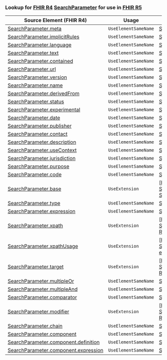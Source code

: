 ### Lookup for [FHIR R4](https://hl7.org/fhir/R4/) [SearchParameter](https://hl7.org/fhir/R4/SearchParameter.html) for use in [FHIR R5](https://hl7.org/fhir/R5/)

| Source Element (FHIR R4) | Usage | Target |
| -------------- | ----- | ------ |
| [SearchParameter.meta](https://hl7.org/fhir/R4/SearchParameter.html#resource) | `UseElementSameName` | [SearchParameter.meta](https://hl7.org/fhir/R5/SearchParameter.html#resource) |
| [SearchParameter.implicitRules](https://hl7.org/fhir/R4/SearchParameter.html#resource) | `UseElementSameName` | [SearchParameter.implicitRules](https://hl7.org/fhir/R5/SearchParameter.html#resource) |
| [SearchParameter.language](https://hl7.org/fhir/R4/SearchParameter.html#resource) | `UseElementSameName` | [SearchParameter.language](https://hl7.org/fhir/R5/SearchParameter.html#resource) |
| [SearchParameter.text](https://hl7.org/fhir/R4/SearchParameter.html#resource) | `UseElementSameName` | [SearchParameter.text](https://hl7.org/fhir/R5/SearchParameter.html#resource) |
| [SearchParameter.contained](https://hl7.org/fhir/R4/SearchParameter.html#resource) | `UseElementSameName` | [SearchParameter.contained](https://hl7.org/fhir/R5/SearchParameter.html#resource) |
| [SearchParameter.url](https://hl7.org/fhir/R4/SearchParameter.html#resource) | `UseElementSameName` | [SearchParameter.url](https://hl7.org/fhir/R5/SearchParameter.html#resource) |
| [SearchParameter.version](https://hl7.org/fhir/R4/SearchParameter.html#resource) | `UseElementSameName` | [SearchParameter.version](https://hl7.org/fhir/R5/SearchParameter.html#resource) |
| [SearchParameter.name](https://hl7.org/fhir/R4/SearchParameter.html#resource) | `UseElementSameName` | [SearchParameter.name](https://hl7.org/fhir/R5/SearchParameter.html#resource) |
| [SearchParameter.derivedFrom](https://hl7.org/fhir/R4/SearchParameter.html#resource) | `UseElementSameName` | [SearchParameter.derivedFrom](https://hl7.org/fhir/R5/SearchParameter.html#resource) |
| [SearchParameter.status](https://hl7.org/fhir/R4/SearchParameter.html#resource) | `UseElementSameName` | [SearchParameter.status](https://hl7.org/fhir/R5/SearchParameter.html#resource) |
| [SearchParameter.experimental](https://hl7.org/fhir/R4/SearchParameter.html#resource) | `UseElementSameName` | [SearchParameter.experimental](https://hl7.org/fhir/R5/SearchParameter.html#resource) |
| [SearchParameter.date](https://hl7.org/fhir/R4/SearchParameter.html#resource) | `UseElementSameName` | [SearchParameter.date](https://hl7.org/fhir/R5/SearchParameter.html#resource) |
| [SearchParameter.publisher](https://hl7.org/fhir/R4/SearchParameter.html#resource) | `UseElementSameName` | [SearchParameter.publisher](https://hl7.org/fhir/R5/SearchParameter.html#resource) |
| [SearchParameter.contact](https://hl7.org/fhir/R4/SearchParameter.html#resource) | `UseElementSameName` | [SearchParameter.contact](https://hl7.org/fhir/R5/SearchParameter.html#resource) |
| [SearchParameter.description](https://hl7.org/fhir/R4/SearchParameter.html#resource) | `UseElementSameName` | [SearchParameter.description](https://hl7.org/fhir/R5/SearchParameter.html#resource) |
| [SearchParameter.useContext](https://hl7.org/fhir/R4/SearchParameter.html#resource) | `UseElementSameName` | [SearchParameter.useContext](https://hl7.org/fhir/R5/SearchParameter.html#resource) |
| [SearchParameter.jurisdiction](https://hl7.org/fhir/R4/SearchParameter.html#resource) | `UseElementSameName` | [SearchParameter.jurisdiction](https://hl7.org/fhir/R5/SearchParameter.html#resource) |
| [SearchParameter.purpose](https://hl7.org/fhir/R4/SearchParameter.html#resource) | `UseElementSameName` | [SearchParameter.purpose](https://hl7.org/fhir/R5/SearchParameter.html#resource) |
| [SearchParameter.code](https://hl7.org/fhir/R4/SearchParameter.html#resource) | `UseElementSameName` | [SearchParameter.code](https://hl7.org/fhir/R5/SearchParameter.html#resource) |
| [SearchParameter.base](https://hl7.org/fhir/R4/SearchParameter.html#resource) | `UseExtension` | [http://hl7.org/fhir/4.0/StructureDefinition/extension-SearchParameter.base](StructureDefinition-ext-R4-SearchParameter.base.html) |
| [SearchParameter.type](https://hl7.org/fhir/R4/SearchParameter.html#resource) | `UseElementSameName` | [SearchParameter.type](https://hl7.org/fhir/R5/SearchParameter.html#resource) |
| [SearchParameter.expression](https://hl7.org/fhir/R4/SearchParameter.html#resource) | `UseElementSameName` | [SearchParameter.expression](https://hl7.org/fhir/R5/SearchParameter.html#resource) |
| [SearchParameter.xpath](https://hl7.org/fhir/R4/SearchParameter.html#resource) | `UseExtension` | [http://hl7.org/fhir/4.0/StructureDefinition/extension-SearchParameter.xpath](StructureDefinition-ext-R4-SearchParameter.xpath.html) |
| [SearchParameter.xpathUsage](https://hl7.org/fhir/R4/SearchParameter.html#resource) | `UseExtension` | [http://hl7.org/fhir/4.0/StructureDefinition/extension-SearchParameter.xpathUsage](StructureDefinition-ext-R4-SearchParameter.xpathUsage.html) |
| [SearchParameter.target](https://hl7.org/fhir/R4/SearchParameter.html#resource) | `UseExtension` | [http://hl7.org/fhir/4.0/StructureDefinition/extension-SearchParameter.target](StructureDefinition-ext-R4-SearchParameter.target.html) |
| [SearchParameter.multipleOr](https://hl7.org/fhir/R4/SearchParameter.html#resource) | `UseElementSameName` | [SearchParameter.multipleOr](https://hl7.org/fhir/R5/SearchParameter.html#resource) |
| [SearchParameter.multipleAnd](https://hl7.org/fhir/R4/SearchParameter.html#resource) | `UseElementSameName` | [SearchParameter.multipleAnd](https://hl7.org/fhir/R5/SearchParameter.html#resource) |
| [SearchParameter.comparator](https://hl7.org/fhir/R4/SearchParameter.html#resource) | `UseElementSameName` | [SearchParameter.comparator](https://hl7.org/fhir/R5/SearchParameter.html#resource) |
| [SearchParameter.modifier](https://hl7.org/fhir/R4/SearchParameter.html#resource) | `UseExtension` | [http://hl7.org/fhir/4.0/StructureDefinition/extension-SearchParameter.modifier](StructureDefinition-ext-R4-SearchParameter.modifier.html) |
| [SearchParameter.chain](https://hl7.org/fhir/R4/SearchParameter.html#resource) | `UseElementSameName` | [SearchParameter.chain](https://hl7.org/fhir/R5/SearchParameter.html#resource) |
| [SearchParameter.component](https://hl7.org/fhir/R4/SearchParameter.html#resource) | `UseElementSameName` | [SearchParameter.component](https://hl7.org/fhir/R5/SearchParameter.html#resource) |
| [SearchParameter.component.definition](https://hl7.org/fhir/R4/SearchParameter.html#resource) | `UseElementSameName` | [SearchParameter.component.definition](https://hl7.org/fhir/R5/SearchParameter.html#resource) |
| [SearchParameter.component.expression](https://hl7.org/fhir/R4/SearchParameter.html#resource) | `UseElementSameName` | [SearchParameter.component.expression](https://hl7.org/fhir/R5/SearchParameter.html#resource) |

